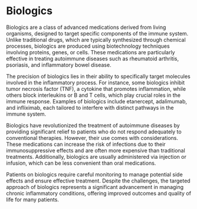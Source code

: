 [//]: # (source: gpt-40)
[//]: # (treats: rheumatoid arthritis, psoriasis, inflammatory bowel disease)
[//]: # (tags: biologics medications)

# Biologics

Biologics are a class of advanced medications derived from living organisms, designed to target specific components of the immune system. Unlike traditional drugs, which are typically synthesized through chemical processes, biologics are produced using biotechnology techniques involving proteins, genes, or cells. These medications are particularly effective in treating autoimmune diseases such as rheumatoid arthritis, psoriasis, and inflammatory bowel disease.

The precision of biologics lies in their ability to specifically target molecules involved in the inflammatory process. For instance, some biologics inhibit tumor necrosis factor (TNF), a cytokine that promotes inflammation, while others block interleukins or B and T cells, which play crucial roles in the immune response. Examples of biologics include etanercept, adalimumab, and infliximab, each tailored to interfere with distinct pathways in the immune system.

Biologics have revolutionized the treatment of autoimmune diseases by providing significant relief to patients who do not respond adequately to conventional therapies. However, their use comes with considerations. These medications can increase the risk of infections due to their immunosuppressive effects and are often more expensive than traditional treatments. Additionally, biologics are usually administered via injection or infusion, which can be less convenient than oral medications.

Patients on biologics require careful monitoring to manage potential side effects and ensure effective treatment. Despite the challenges, the targeted approach of biologics represents a significant advancement in managing chronic inflammatory conditions, offering improved outcomes and quality of life for many patients.
